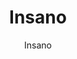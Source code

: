 ---
layout: author
title: "Insano"
meta: "Owner"
categories: authors
image: https://lh3.googleusercontent.com/cttUE9BUVeEnmYS86OFgHVL-91mCNOh4ptKPwQaCO3FDPo8EVYWCVmOqTbphFJDTPyLzP3bT3U35TTrbWMLi=w1680-h944-rw
author: Insano
comments: true
about: "Masters student, blue collar worker by day Rez maniac by night."
accomplishments: "Placed high in various high profile duel links tournaments, REZD deck expert on duel links meta discord, team leader of season 1 championship team of team wars, Creeping Death."
---
